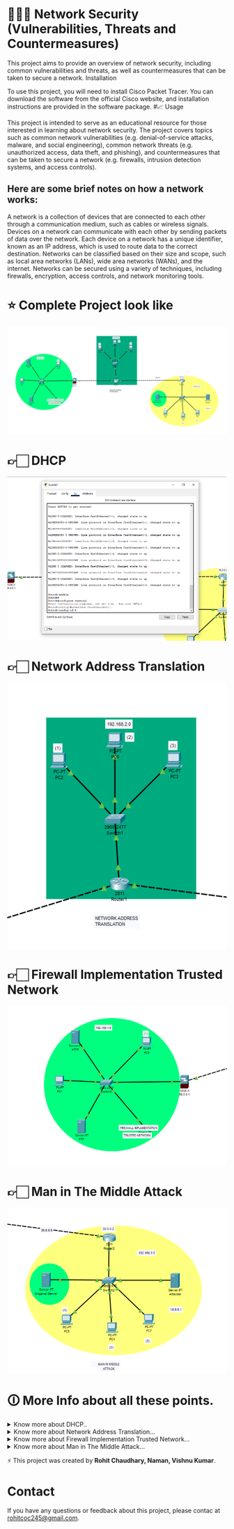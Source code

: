# 👨🏻‍💻 Network Security (Vulnerabilities, Threats and Countermeasures)

This project aims to provide an overview of network security, including common vulnerabilities and threats, as well as countermeasures that can be taken to secure a network.
Installation

To use this project, you will need to install Cisco Packet Tracer. You can download the software from the official Cisco website, and installation instructions are provided in the software package.
#📈 Usage

This project is intended to serve as an educational resource for those interested in learning about network security. The project covers topics such as common network vulnerabilities (e.g. denial-of-service attacks, malware, and social engineering), common network threats (e.g. unauthorized access, data theft, and phishing), and countermeasures that can be taken to secure a network (e.g. firewalls, intrusion detection systems, and access controls).

## Here are some brief notes on how a network works:

   A network is a collection of devices that are connected to each other through a communication medium, such as cables or wireless signals.
    Devices on a network can communicate with each other by sending packets of data over the network.
    Each device on a network has a unique identifier, known as an IP address, which is used to route data to the correct destination.
    Networks can be classified based on their size and scope, such as local area networks (LANs), wide area networks (WANs), and the internet.
    Networks can be secured using a variety of techniques, including firewalls, encryption, access controls, and network monitoring tools.
# ⭐️ Complete Project look like
![Modal](image/llover.png)

# 👉🏻 DHCP
![DHCP modal](image/dhcp.png)

# 👉🏻 Network Address Translation
![N/W address tran modal](image/Network.png)

# 👉🏻 Firewall Implementation Trusted Network
![trested network modal ](image/fwtn.png)

# 👉🏻 Man in The Middle Attack 
![ mitm modal](image/MITM.png)

# 🛈 More Info about all these points.
<details>
<summary>Know more about DHCP..</summary>
 
DHCP (Dynamic Host Configuration Protocol) is a network protocol used to automatically assign IP addresses, subnet masks, default gateways, and other network configuration information to network devices.

Here's how DHCP works on a network:

    A device connects to the network and requests an IP address.
    The DHCP client broadcasts a DHCPDISCOVER message to the network.
    DHCP servers on the network receive the broadcast and respond with a DHCPOFFER message, containing an IP address and other network configuration information.
    The client chooses an offer and sends a DHCPREQUEST message to the chosen DHCP server, requesting the offered configuration.
    The server responds with a DHCPACK message, confirming the configuration and providing a lease time for the assigned IP address.
    The client configures its network settings based on the received DHCPACK message.

DHCP can help simplify network administration by automating the process of assigning IP addresses and other network configuration information. This can be particularly useful in large networks where manually configuring each device can be time-consuming and error-prone.

</details>
<details>
<summary>Know more about Network Address Translation...</summary>
 
 Network Address Translation (NAT) is a process used to translate public IP addresses into private IP addresses or vice versa. NAT is often used in networks that have a limited number of public IP addresses available, as it allows multiple devices on a network to share a single public IP address.

Here's how NAT works:

    A device on the private network sends a packet to a public IP address on the internet.
    The NAT device receives the packet and changes the source IP address to the public IP address of the NAT device.
    The NAT device forwards the packet to the internet.
    The internet device receives the packet and sends a response back to the public IP address of the NAT device.
    The NAT device receives the response and changes the destination IP address to the private IP address of the original sender.
    The NAT device forwards the response to the original sender on the private network.

NAT can provide an additional layer of security to a network by hiding the private IP addresses of devices behind a single public IP address. However, it can also cause issues with certain network protocols that rely on unique IP addresses for each device, such as some online gaming and peer-to-peer applications.
</details>
<details>
<summary>Know more about Firewall Implementation Trusted Network...
</summary>
 
A firewall is a network security device that monitors and controls incoming and outgoing network traffic based on predetermined security rules. Implementing a firewall can help protect a network from unauthorized access and other security threats.

In a trusted network configuration, the firewall is typically configured to allow traffic from known, trusted sources while blocking traffic from unknown or untrusted sources. This configuration can help prevent outside attackers from gaining access to the network, while still allowing authorized users and devices to communicate freely within the network.

To implement a firewall in a trusted network configuration, you would typically follow these steps:

    Identify the trusted sources on your network, such as specific IP addresses or ranges, and create rules to allow traffic from these sources.
    Configure the firewall to block traffic from all other sources by default.
    Monitor the network traffic and adjust the firewall rules as needed to ensure that legitimate traffic is not blocked while still maintaining security.

It's important to note that a firewall alone may not be sufficient to fully protect a network from all security threats. Other security measures, such as strong passwords, regular software updates, and user education, should also be implemented to create a comprehensive security strategy.
</details>
<details>
<summary>Know more about Man in The Middle Attack...</summary>
 
A Man-in-the-Middle (MitM) attack is a type of cyber attack where an attacker intercepts communication between two parties, such as a user and a website or two network devices, in order to eavesdrop, steal data, or manipulate the communication.

Here's how a Man-in-the-Middle attack works:

    The attacker intercepts the communication between the two parties, often by inserting themselves into the communication path or by compromising a network device.
    The attacker then listens to or modifies the communication, depending on their objectives. For example, they may steal login credentials, inject malware or spyware, or modify data.
    To prevent detection, the attacker may use various techniques, such as spoofing IP addresses or using fake SSL certificates.

MitM attacks can be particularly dangerous because the attacker can intercept sensitive information, such as passwords or financial data, without the victim knowing that their communication has been compromised. To prevent MitM attacks, users and organizations should take measures such as using strong encryption and authentication methods, regularly checking SSL certificates, and keeping software and devices up to date with the latest security patches.
</details>



⚡️ This project was created by **Rohit Chaudhary, Naman, Vishnu Kumar**.

# Contact
If you have any questions or feedback about this project, please contac at rohitcoc245@gmail.com.
